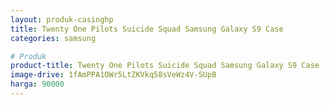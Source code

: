 ```yaml
---
layout: produk-casinghp
title: Twenty One Pilots Suicide Squad Samsung Galaxy S9 Case
categories: samsung

# Produk
product-title: Twenty One Pilots Suicide Squad Samsung Galaxy S9 Case
image-drive: 1fAmPPA1OWr5LtZKVkq58sVeWz4V-SUpB
harga: 90000
---
```


